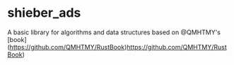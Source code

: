 # shieber_ads
A basic library for algorithms and data structures based on @QMHTMY's [book] (https://github.com/QMHTMY/RustBook)https://github.com/QMHTMY/RustBook)
